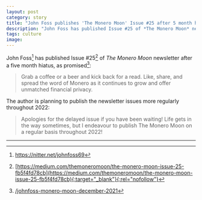 ```yaml
---
layout: post
category: story
title: "John Foss publishes 'The Monero Moon' Issue #25 after 5 month hiatus"
description: "John Foss has published Issue #25 of *The Monero Moon* newsletter after a five month hiatus, as promised."
tags: culture
image: 
---
```


John Foss[^1] has published Issue #25[^2] of *The Monero Moon* newsletter after a five month hiatus, as promised[^3]:

> Grab a coffee or a beer and kick back for a read. Like, share, and spread the word of Monero as it continues to grow and offer unmatched financial privacy.

The author is planning to publish the newsletter issues more regularly throughout 2022:

> Apologies for the delayed issue if you have been waiting! Life gets in the way sometimes, but I endeavour to publish The Monero Moon on a regular basis throughout 2022!

---

[^1]: https://nitter.net/johnfoss69
[^2]: [https://medium.com/themoneromoon/the-monero-moon-issue-25-fb5f4fd78cb](https://medium.com/themoneromoon/the-monero-moon-issue-25-fb5f4fd78cb){:target="_blank"}{:rel="nofollow"}
[^3]: [/johnfoss-monero-moon-december-2021](/johnfoss-monero-moon-december-2021)
